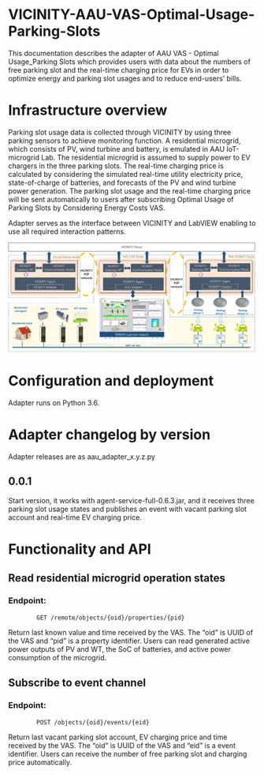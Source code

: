 # VICINITY-AAU-VAS-Optimal-Usage-Parking-Slots
This documentation describes the adapter of AAU VAS - Optimal Usage_Parking Slots which provides users with data about the numbers of free parking slot and the real-time charging price for EVs in order to optimize energy and parking slot usages and to reduce end-users’ bills.

# Infrastructure overview

Parking slot usage data is collected through VICINITY by using three parking sensors to achieve monitoring function. A residential microgrid, which consists of PV, wind turbine and battery, is emulated in AAU IoT-microgrid Lab. The residential microgrid is assumed to supply power to EV chargers in the three parking slots. The real-time charging price is calculated by considering the simulated real-time utility electricity price, state-of-charge of batteries, and forecasts of the PV and wind turbine power generation. The parking slot usage and the real-time charging price will be sent automatically to users after subscribing Optimal Usage of Parking Slots by Considering Energy Costs VAS.

Adapter serves as the interface between VICINITY and LabVIEW enabling to use all required interaction patterns.

![Image text](https://github.com/YajuanGuan/pics/blob/master/%E5%9B%BE%E7%89%871.png)

# Configuration and deployment

Adapter runs on Python 3.6.

# Adapter changelog by version
Adapter releases are as aau_adapter_x.y.z.py

## 0.0.1
Start version, it works with agent-service-full-0.6.3.jar, and it receives three parking slot usage states and publishes an event with vacant parking slot account and real-time EV charging price.

# Functionality and API

## Read residential microgrid operation states
### Endpoint:
            GET /remote/objects/{oid}/properties/{pid}
Return last known value and time received by the VAS. The “oid” is UUID of the VAS and “pid” is a property identifier. Users can read generated active power outputs of PV and WT, the SoC of batteries, and active power consumption of the microgrid.

## Subscribe to event channel
### Endpoint:
            POST /objects/{oid}/events/{eid}
Return last vacant parking slot account, EV charging price and time received by the VAS. The “oid” is UUID of the VAS and “eid” is a event identifier. Users can receive the number of free parking slot and charging price automatically.
